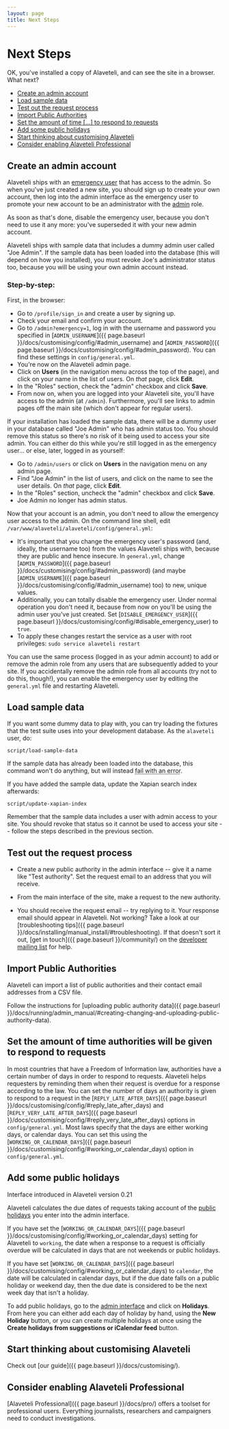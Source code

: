 ```yaml
---
layout: page
title: Next Steps
---
```

# Next Steps

<p class="lead">
    OK, you've installed a copy of Alaveteli, and can see the site in a browser. What next?
</p>

   * [Create an admin account](#create-an-admin-account)
   * [Load sample data](#load-sample-data)
   * [Test out the request process](#test-out-the-request-process)
   * [Import Public Authorities](#import-public-authorities)
   * [Set the amount of time [...] to respond to requests](#set-the-amount-of-time-authorities-will-be-given-to-respond-to-requests)
   * [Add some public holidays](#add-some-public-holidays)
   * [Start thinking about customising Alaveteli](#start-thinking-about-customising-alaveteli)
   * [Consider enabling Alaveteli Professional](#consider-enabling-alaveteli-professional)


## Create an admin account

Alaveteli ships with an
<a href="{{ page.baseurl }}/docs/glossary/#emergency" class="glossary__link">emergency user</a>
that has access to the admin. So when you've just created a new site, you
should sign up to create your own account, then log into the admin interface as the emergency
user to promote your new account to be an administrator with the
<a href="{{ page.baseurl }}/docs/glossary/#admin" class="glossary__link">admin</a>
role.

As soon as that's done, disable the emergency user, because you don't need to
use it any more: you've superseded it with your new admin account.

Alaveteli ships with sample data that includes a dummy admin user called "Joe
Admin". If the sample data has been loaded into the database (this will depend on
how you installed), you must revoke Joe's administrator status too, because you
will be using your own admin account instead.

### Step-by-step:

First, in the browser:

* Go to `/profile/sign_in` and create a user by signing up.
* Check your email and confirm your account.
* Go to `/admin?emergency=1`, log in with the username and password you specified in
  [`ADMIN_USERNAME`]({{ page.baseurl }}/docs/customising/config/#admin_username)
  and [`ADMIN_PASSWORD`]({{ page.baseurl }}/docs/customising/config/#admin_password).
  You can find these settings in `config/general.yml`.
* You're now on the Alaveteli admin page.
* Click on **Users**  (in the navigation menu across the top of the page), and
  click on your name in the list of users. On *that* page,  click **Edit**.
* In the "Roles" section, check the "admin" checkbox and click **Save**.
* From now on, when you are logged into your Alaveteli site, you'll have access
  to the admin (at `/admin`). Furthermore, you'll see links to admin pages off
  the main site (which don't appear for regular users).

If your installation has loaded the sample data, there will be a dummy user in
your database called "Joe Admin" who has admin status too. You should remove
this status so there's no risk of it being used to access your site admin. You
can either do this while you're still logged in as the emergency user... or
else, later, logged in as yourself:

* Go to `/admin/users` or click on **Users** in the navigation menu on any
  admin page.
* Find "Joe Admin" in the list of users, and click on the name to see the
  user details. On *that* page, click **Edit**.
* In the "Roles" section, uncheck the "admin" checkbox and click **Save**.
* Joe Admin no longer has admin status.

Now that your account is an admin, you don't need to allow the
emergency user access to the admin. On the command line shell, edit
`/var/www/alaveteli/alaveteli/config/general.yml`:

* It's important that you change the emergency user's password (and, ideally,
  the username too) from the values Alaveteli ships with, because they are
  public and hence insecure. In `general.yml`, change
  [`ADMIN_PASSWORD`]({{ page.baseurl }}/docs/customising/config/#admin_password)
  (and maybe [`ADMIN_USERNAME`]({{ page.baseurl }}/docs/customising/config/#admin_username)
  too) to new, unique values.
* Additionally, you can totally disable the emergency user. Under normal
  operation you don't need it, because from now on you'll be using the admin
  user you've just created.
  Set [`DISABLE_EMERGENCY_USER`]({{ page.baseurl }}/docs/customising/config/#disable_emergency_user)
  to `true`.
* To apply these changes restart the service as a user with root privileges:
  `sudo service alaveteli restart`

You can use the same process (logged in as your admin account) to add or remove
the admin role from any users that are subsequently added to your site.
If you accidentally remove the admin role from all accounts (try not to do
this, though!), you can enable the emergency user by editing the `general.yml`
file and restarting Alaveteli.

## Load sample data

If you want some dummy data to play with, you can try loading the fixtures that
the test suite uses into your development database. As the `alaveteli` user, do:

    script/load-sample-data

If the sample data has already been loaded into the database, this command won't
do anything, but will instead <abbr
title='PG::Error: ERROR:  permission denied: "RI_ConstraintTrigger_XXXXXX" is a system trigger'>fail
with an error</abbr>.

If you have added the sample data, update the Xapian search index afterwards:

    script/update-xapian-index

Remember that the sample data includes a user with admin access to your site.
You should revoke that status so it cannot be used to access your site --
follow the steps described in the previous section.

## Test out the request process

* Create a new public authority in the admin interface -- give it a name like
  "Test authority". Set the request email to an address that you will receive.

* From the main interface of the site, make a request to the new authority.

* You should receive the request email -- try replying to it. Your response
  email should appear in Alaveteli. Not working? Take a look at our
  [troubleshooting tips]({{ page.baseurl }}/docs/installing/manual_install/#troubleshooting).
  If that doesn't sort it out, [get in touch]({{ page.baseurl }}/community/) on
  the [developer mailing list](https://groups.google.com/forum/#!forum/alaveteli-dev) for help.

## Import Public Authorities

Alaveteli can import a list of public authorities and their contact email addresses from a CSV file.

Follow the instructions for
[uploading public authority data]({{ page.baseurl }}/docs/running/admin_manual/#creating-changing-and-uploading-public-authority-data).

## Set the amount of time authorities will be given to respond to requests

In most countries that have a Freedom of Information law, authorities
have a certain number of days in order to respond to requests. Alaveteli
helps requesters by reminding them when their request is overdue for a
response according to the law. You can set the number of days an
authority is given to respond to a request in the
[`REPLY_LATE_AFTER_DAYS`]({{ page.baseurl }}/docs/customising/config/#reply_late_after_days) and
[`REPLY_VERY_LATE_AFTER_DAYS`]({{ page.baseurl }}/docs/customising/config/#reply_very_late_after_days)
options in `config/general.yml`. Most laws specify that the days are
either working days, or calendar days. You can set this using the
[`WORKING_OR_CALENDAR_DAYS`]({{ page.baseurl }}/docs/customising/config/#working_or_calendar_days)
option in `config/general.yml`.

## Add some public holidays

<div class="attention-box info">
Interface introduced in Alaveteli version 0.21
</div>

Alaveteli calculates the due dates of requests taking account of the
<a href="{{ page.baseurl }}/docs/glossary/#holiday" class="glossary__link">public holidays</a>
you enter into the admin interface.

If you have set the
[`WORKING_OR_CALENDAR_DAYS`]({{ page.baseurl }}/docs/customising/config/#working_or_calendar_days)
setting for Alaveteli to `working`, the date when a response to a
request is officially overdue will be calculated in days that are not
weekends or public holidays.

If you have set
[`WORKING_OR_CALENDAR_DAYS`]({{ page.baseurl }}/docs/customising/config/#working_or_calendar_days)
to `calendar`, the date will be calculated in calendar days, but if the
due date falls on a public holiday or weekend day, then the due date is
considered to be the next week day that isn't a holiday.

To add public holidays, go to the
<a href="{{ site.baseurl }}docs/glossary/#admin_interface" class="glossary__link">admin interface</a>
and click on **Holidays**. From here you can either add each day of holiday by
hand, using the **New Holiday** button, or you can create multiple holidays at
once using the **Create holidays from suggestions or iCalendar feed** button.

## Start thinking about customising Alaveteli

Check out [our guide]({{ page.baseurl }}/docs/customising/).

## Consider enabling Alaveteli Professional

[Alaveteli Professional]({{ page.baseurl }}/docs/pro/) offers a toolset for professional users.
Everything journalists, researchers and campaigners need to conduct investigations.
